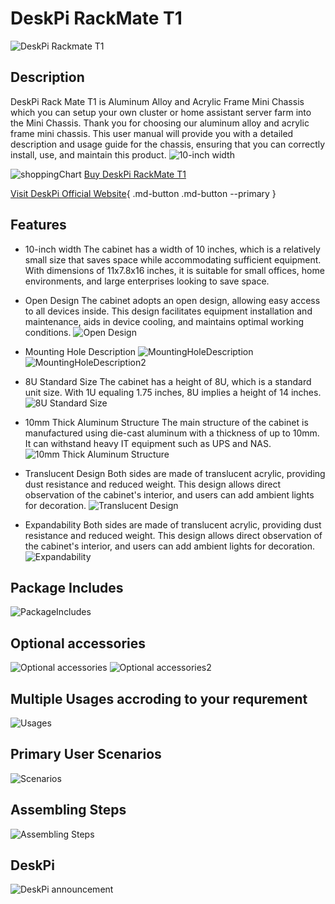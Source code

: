 # DeskPi RackMate T1
![DeskPi Rackmate T1](./imgs/rackmateT1/DP-0022-W-01.png)
## Description
DeskPi Rack Mate T1 is Aluminum Alloy and Acrylic Frame Mini Chassis which you can setup your own cluster or home assistant server farm into the Mini Chassis. 
Thank you for choosing our aluminum alloy and acrylic frame mini chassis.
This user manual will provide you with a detailed description and usage guide for the chassis, 
ensuring that you can correctly install, use, and maintain this product.
![10-inch width](./imgs/rackmateT1/DP-0022-W-02.png)

![shoppingChart](./imgs/picomate/shoppingchart.jpg)
[Buy DeskPi RackMate T1](https://deskpi.com/products/deskpi-rackmate-t1-2)

[Visit DeskPi Official Website](https://deskpi.com/){ .md-button .md-button --primary }

## Features
* 10-inch width 
The cabinet has a width of 10 inches, which is a relatively small size that saves space while accommodating sufficient equipment. 
With dimensions of 11x7.8x16 inches, it is suitable for small offices, home environments, and large enterprises looking to save space.

* Open Design
The cabinet adopts an open design, allowing easy access to all devices inside. 
This design facilitates equipment installation and maintenance, aids in device cooling, and maintains optimal working conditions.
![Open Design](./imgs/rackmateT1/DP-0022-W-03.png)

* Mounting Hole Description
![MountingHoleDescription](./imgs/rackmateT1/DP-0022-W-04.png)
![MountingHoleDescription2](./imgs/rackmateT1/DP-0022-W-05.png)

* 8U Standard Size
The cabinet has a height of 8U, which is a standard unit size. 
With 1U equaling 1.75 inches, 8U implies a height of 14 inches.
![8U Standard Size](./imgs/rackmateT1/DP-0022-W-06.png)

* 10mm Thick Aluminum Structure
The main structure of the cabinet is manufactured using die-cast aluminum with a thickness of up
to 10mm.
It can withstand heavy IT equipment such as UPS and NAS.
![10mm Thick Aluminum Structure](./imgs/rackmateT1/DP-0022-W-07.png)

* Translucent Design
Both sides are made of translucent acrylic, providing dust resistance and reduced weight. 
This design allows direct observation of the cabinet's interior, and users can add ambient lights for
decoration.
![Translucent Design](./imgs/rackmateT1/DP-0022-W-08.png)

* Expandability
Both sides are made of translucent acrylic, providing dust resistance and reduced weight. 
This design allows direct observation of the cabinet's interior, and users can add ambient lights for decoration.
![Expandability](./imgs/rackmateT1/DP-0022-W-09.png)

## Package Includes 
![PackageIncludes](./imgs/rackmateT1/DP-0022-W-10.png)

## Optional accessories
![Optional accessories](./imgs/rackmateT1/DP-0022-W-11.png)
![Optional accessories2](./imgs/rackmateT1/DP-0022-W-12.png)

## Multiple Usages accroding to your requrement
![Usages](./imgs/rackmateT1/DP-0022-W-13.png)

## Primary User Scenarios
![Scenarios](./imgs/rackmateT1/DP-0022-W-14.png)

## Assembling Steps
![Assembling Steps](./imgs/rackmateT1/DP-0022-W-15.png)

## DeskPi 
![DeskPi announcement](./imgs/rackmateT1/DP-0022-W-16.png)

